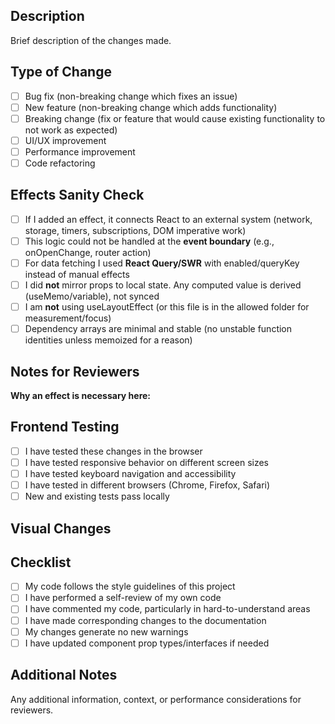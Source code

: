 ## Description
Brief description of the changes made.

## Type of Change
- [ ] Bug fix (non-breaking change which fixes an issue)
- [ ] New feature (non-breaking change which adds functionality)
- [ ] Breaking change (fix or feature that would cause existing functionality to not work as expected)
- [ ] UI/UX improvement
- [ ] Performance improvement
- [ ] Code refactoring

## Effects Sanity Check
- [ ] If I added an effect, it connects React to an external system (network, storage, timers, subscriptions, DOM imperative work)
- [ ] This logic could not be handled at the **event boundary** (e.g., onOpenChange, router action)
- [ ] For data fetching I used **React Query/SWR** with enabled/queryKey instead of manual effects
- [ ] I did **not** mirror props to local state. Any computed value is derived (useMemo/variable), not synced
- [ ] I am **not** using useLayoutEffect (or this file is in the allowed folder for measurement/focus)
- [ ] Dependency arrays are minimal and stable (no unstable function identities unless memoized for a reason)

## Notes for Reviewers
**Why an effect is necessary here:**
<!-- Brief justification, e.g., "WebSocket subscribe/unsubscribe", "DOM measurement for positioning", etc. -->

## Frontend Testing
- [ ] I have tested these changes in the browser
- [ ] I have tested responsive behavior on different screen sizes
- [ ] I have tested keyboard navigation and accessibility
- [ ] I have tested in different browsers (Chrome, Firefox, Safari)
- [ ] New and existing tests pass locally

## Visual Changes
<!-- Add screenshots or GIFs if applicable -->

## Checklist
- [ ] My code follows the style guidelines of this project
- [ ] I have performed a self-review of my own code
- [ ] I have commented my code, particularly in hard-to-understand areas
- [ ] I have made corresponding changes to the documentation
- [ ] My changes generate no new warnings
- [ ] I have updated component prop types/interfaces if needed

## Additional Notes
Any additional information, context, or performance considerations for reviewers.
